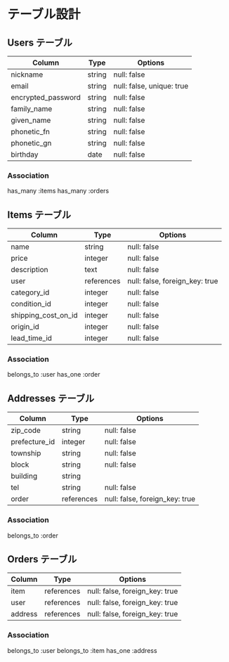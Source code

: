 # テーブル設計

## Users テーブル
|Column             |Type    |Options                  |
|-------------------|--------|-------------------------|
|nickname           |string  |null: false              |
|email              |string  |null: false, unique: true|
|encrypted_password |string  |null: false              |
|family_name        |string  |null: false              |
|given_name         |string  |null: false              |
|phonetic_fn        |string  |null: false              |
|phonetic_gn        |string  |null: false              |
|birthday           |date    |null: false              |

### Association
has_many :items
has_many :orders



## Items テーブル
|Column               |Type       |Options                       |
|---------------------|-----------|------------------------------|
|name                 |string     |null: false                   |
|price                |integer    |null: false                   |
|description          |text       |null: false                   |
|user                 |references |null: false, foreign_key: true|
|category_id          |integer    |null: false                   |
|condition_id         |integer    |null: false                   |
|shipping_cost_on_id  |integer    |null: false                   |
|origin_id            |integer    |null: false                   |
|lead_time_id         |integer    |null: false                   |

### Association
belongs_to :user
has_one :order



## Addresses テーブル
|Column           |Type       |Options                       |
|-----------------|-----------|------------------------------|
|zip_code         |string     |null: false                   | 
|prefecture_id    |integer    |null: false                   |
|township         |string     |null: false                   |
|block            |string     |null: false                   |
|building         |string     |                              |
|tel              |string     |null: false                   |
|order            |references |null: false, foreign_key: true|

### Association
belongs_to :order



## Orders テーブル
|Column           |Type       |Options                        |
|-----------------|-----------|-------------------------------|
|item             |references |null: false, foreign_key: true |
|user             |references |null: false, foreign_key: true |
|address          |references |null: false, foreign_key: true |

### Association
belongs_to :user
belongs_to :item
has_one :address
